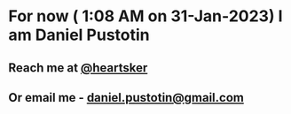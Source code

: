 # For now ( 1:08 AM on 31-Jan-2023) I am Daniel Pustotin
## Reach me at [@heartsker](https://t.me/heartsker)
## Or email me - daniel.pustotin@gmail.com
